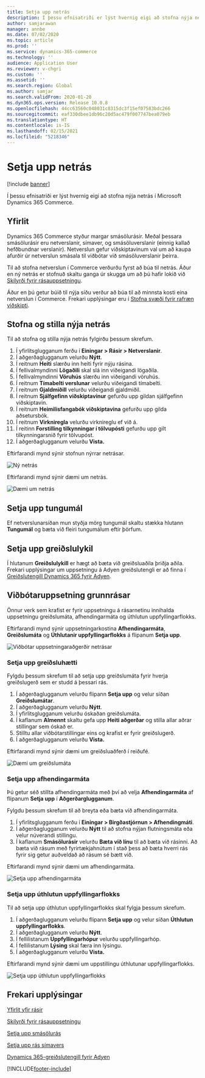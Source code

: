 ```yaml
---
title: Setja upp netrás
description: Í þessu efnisatriði er lýst hvernig eigi að stofna nýja netrás í Microsoft Dynamics 365 Commerce.
author: samjarawan
manager: annbe
ms.date: 07/02/2020
ms.topic: article
ms.prod: ''
ms.service: dynamics-365-commerce
ms.technology: ''
audience: Application User
ms.reviewer: v-chgri
ms.custom: ''
ms.assetid: ''
ms.search.region: Global
ms.author: samjar
ms.search.validFrom: 2020-01-20
ms.dyn365.ops.version: Release 10.0.8
ms.openlocfilehash: 44cc63560c048031c8315dc3f15ef07583bdc266
ms.sourcegitcommit: eaf330dbee1db96c20d5ac479f007747bea079eb
ms.translationtype: HT
ms.contentlocale: is-IS
ms.lasthandoff: 02/15/2021
ms.locfileid: "5218346"
---
```

# <a name="set-up-an-online-channel"></a>Setja upp netrás


[!include [banner](includes/banner.md)]

Í þessu efnisatriði er lýst hvernig eigi að stofna nýja netrás í Microsoft Dynamics 365 Commerce.

## <a name="overview"></a>Yfirlit

Dynamics 365 Commerce styður margar smásölurásir. Meðal þessara smásölurásir eru netverslanir, símaver, og smásöluverslanir (einnig kallað hefðbundnar verslanir). Netverslun gefur viðskiptavinum val um að kaupa afurðir úr netverslun smásala til viðbótar við smásöluverslanir þeirra.

Til að stofna netverslun í Commerce verðurðu fyrst að búa til netrás. Áður en ný netrás er stofnuð skaltu ganga úr skugga um að þú hafir lokið við [Skilyrði fyrir rásauppsetningu](channels-prerequisites.md).

Áður en þú getur búið til nýja síðu verður að búa til að minnsta kosti eina netverslun í Commerce. Frekari upplýsingar eru í [Stofna svæði fyrir rafræn viðskipti](create-ecommerce-site.md).

## <a name="create-and-configure-a-new-online-channel"></a>Stofna og stilla nýja netrás

Til að stofna og stilla nýja netrás fylgirðu þessum skrefum.

1. Í yfirlitsglugganum ferðu í **Einingar \> Rásir \> Netverslanir**.
1. Í aðgerðaglugganum velurðu **Nýtt**.
1. Í reitnum **Heiti** slærðu inn heiti fyrir nýju rásina.
1. Í fellivalmyndinni **Lögaðili** skal slá inn viðeigandi lögaðila.
1. Í fellivalmyndinni **Vöruhús** slærðu inn viðeigandi vöruhús.
1. Í reitnum **Tímabelti verslunar** velurðu viðeigandi tímabelti.
1. Í reitnum **Gjaldmiðill** velurðu viðeigandi gjaldmiðil.
1. Í reitnum **Sjálfgefinn viðskiptavinur** gefurðu upp gildan sjálfgefinn viðskiptavin.
1. Í reitnum **Heimilisfangabók viðskiptavina** gefurðu upp gilda aðsetursbók.
1. Í reitnum **Virkniregla** velurðu virknireglu ef við á.
1. Í reitinn **Forstilling tilkynningar í tölvupósti** gefurðu upp gilt tilkynningarsnið fyrir tölvupóst.
1. Í aðgerðaglugganum velurðu **Vista.**

Eftirfarandi mynd sýnir stofnun nýrrar netrásar.

![Ný netrás](media/channel-setup-online-1.png)

Eftirfarandi mynd sýnir dæmi um netrás.

![Dæmi um netrás](media/channel-setup-online-2.png)

## <a name="set-up-languages"></a>Setja upp tungumál

Ef netverslunarsíðan mun styðja mörg tungumál skaltu stækka hlutann **Tungumál** og bæta við fleiri tungumálum eftir þörfum.

## <a name="set-up-payment-account"></a>Setja upp greiðslulykil

Í hlutanum **Greiðslulykill** er hægt að bæta við greiðsluaðila þriðja aðila. Frekari upplýsingar um uppsetningu á Adyen greiðslutengli er að finna í [Greiðslutengill Dynamics 365 fyrir Adyen](../retail/dev-itpro/adyen-connector.md).

## <a name="additional-channel-setup"></a>Viðbótaruppsetning grunnrásar

Önnur verk sem krafist er fyrir uppsetningu á rásarnetinu innihalda uppsetningu greiðslumáta, afhendingarmáta og úthlutun uppfyllingarflokks.

Eftirfarandi mynd sýnir uppsetningarkostina **Afhendingarmáta**, **Greiðslumáta** og **Úthlutanir uppfyllingarflokks** á flipanum **Setja upp**.

![Viðbótar uppsetningaraðgerðir netrásar](media/channel-setup-online-3.png)

### <a name="set-up-payment-methods"></a>Setja upp greiðsluhætti

Fylgdu þessum skrefum til að setja upp greiðslumáta fyrir hverja greiðslugerð sem er studd á þessari rás.

1. Í aðgerðaglugganum velurðu flipann **Setja upp** og velur síðan **Greiðslumátar**.
1. Í aðgerðaglugganum velurðu **Nýtt**.
1. Í yfirlitsglugganum velurðu óskaðan greiðslumáta.
1. Í kaflanum **Almennt** skaltu gefa upp **Heiti aðgerðar** og stilla allar aðrar stillingar sem óskað er.
1. Stilltu allar viðbótarstillingar eins og krafist er fyrir greiðslugerð.
1. Í aðgerðaglugganum velurðu **Vista.**

Eftirfarandi mynd sýnir dæmi um greiðsluaðferð í reiðufé.

![Dæmi um greiðslumáta](media/channel-setup-retail-5.png)

### <a name="set-up-modes-of-delivery"></a>Setja upp afhendingarmáta

Þú getur séð stillta afhendingarmáta með því að velja **Afhendingarmáta** af flipanum **Setja upp** í **Aðgerðarglugganum**.  

Fylgdu þessum skrefum til að breyta eða bæta við afhendingarmáta.

1. Í yfirlitsglugganum ferðu í **Einingar \> Birgðastjórnun \> Afhendingmáti**.
1. Í aðgerðaglugganum velurðu **Nýtt** til að stofna nýjan flutningsmáta eða velur núverandi stillingu.
1. Í kaflanum **Smásölurásir** velurðu **Bæta við línu** til að bæta við rásinni. Að bæta við rásum með fyrirtækjahnútum í stað þess að bæta hverri rás fyrir sig getur auðveldað að rásum sé bætt við.

Eftirfarandi mynd sýnir dæmi um afhendingarmáta.

![Setja upp afhendingarmáta](media/channel-setup-retail-7.png)

### <a name="set-up-a-fulfillment-group-assignment"></a>Setja upp úthlutun uppfyllingarflokks

Til að setja upp úthlutun uppfyllingarflokks skal fylgja þessum skrefum.

1. Í aðgerðaglugganum velurðu flipann **Setja upp** og velur síðan **Úthlutun uppfyllingarflokks**.
1. Í aðgerðaglugganum velurðu **Nýtt**.
1. Í fellilistanum **Uppfyllingarhópur** velurðu uppfyllingarhóp.
1. Í fellilistanum **Lýsing** skal færa inn lýsingu.
1. Í aðgerðaglugganum velurðu **Vista.**

Eftirfarandi mynd sýnir dæmi um uppstillingu úthlutunar uppfyllingarflokks.

![Setja upp úthlutun uppfyllingarflokks](media/channel-setup-retail-9.png)

## <a name="additional-resources"></a>Frekari upplýsingar

[Yfirlit yfir rásir](channels-overview.md)

[Skilyrði fyrir rásauppsetningu](channels-prerequisites.md)

[Setja upp smásölurás](channel-setup-retail.md)

[Setja upp rás símavers](channel-setup-callcenter.md)

[Dynamics 365-greiðslutengill fyrir Adyen](../retail/dev-itpro/adyen-connector.md)


[!INCLUDE[footer-include](../includes/footer-banner.md)]